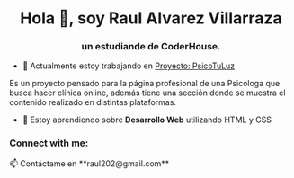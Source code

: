 <h1 align="center">Hola 👋, soy Raul Alvarez Villarraza</h1>
<h3 align="center">un estudiande de CoderHouse.</h3>

- 🔭 Actualmente estoy trabajando en [Proyecto: PsicoTuLuz](https://github.com/RaulAlvarezV/Proyect-TuLuz.git)

Es un proyecto pensado para la página profesional de una Psicologa que busca hacer clínica online, además tiene una sección donde se muestra el contenido realizado en distintas plataformas.

- 🌱 Estoy aprendiendo sobre **Desarrollo Web** utilizando HTML y CSS


<h3 align="left">Connect with me:</h3>
<p align="left">
📫 Contáctame en **raul202@gmail.com**
</p>

